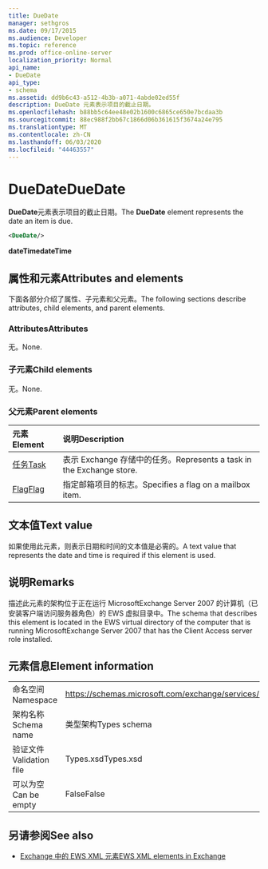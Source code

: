```yaml
---
title: DueDate
manager: sethgros
ms.date: 09/17/2015
ms.audience: Developer
ms.topic: reference
ms.prod: office-online-server
localization_priority: Normal
api_name:
- DueDate
api_type:
- schema
ms.assetid: dd9b6c43-a512-4b3b-a071-4abde02ed55f
description: DueDate 元素表示项目的截止日期。
ms.openlocfilehash: b88bb5c64ee48e02b1600c6865ce650e7bcdaa3b
ms.sourcegitcommit: 88ec988f2bb67c1866d06b361615f3674a24e795
ms.translationtype: MT
ms.contentlocale: zh-CN
ms.lasthandoff: 06/03/2020
ms.locfileid: "44463557"
---
```

# <a name="duedate"></a><span data-ttu-id="06603-103">DueDate</span><span class="sxs-lookup"><span data-stu-id="06603-103">DueDate</span></span>

<span data-ttu-id="06603-104">**DueDate**元素表示项目的截止日期。</span><span class="sxs-lookup"><span data-stu-id="06603-104">The **DueDate** element represents the date an item is due.</span></span> 
  
```xml
<DueDate/>
```

 <span data-ttu-id="06603-105">**dateTime**</span><span class="sxs-lookup"><span data-stu-id="06603-105">**dateTime**</span></span>
## <a name="attributes-and-elements"></a><span data-ttu-id="06603-106">属性和元素</span><span class="sxs-lookup"><span data-stu-id="06603-106">Attributes and elements</span></span>

<span data-ttu-id="06603-107">下面各部分介绍了属性、子元素和父元素。</span><span class="sxs-lookup"><span data-stu-id="06603-107">The following sections describe attributes, child elements, and parent elements.</span></span>
  
### <a name="attributes"></a><span data-ttu-id="06603-108">Attributes</span><span class="sxs-lookup"><span data-stu-id="06603-108">Attributes</span></span>

<span data-ttu-id="06603-109">无。</span><span class="sxs-lookup"><span data-stu-id="06603-109">None.</span></span>
  
### <a name="child-elements"></a><span data-ttu-id="06603-110">子元素</span><span class="sxs-lookup"><span data-stu-id="06603-110">Child elements</span></span>

<span data-ttu-id="06603-111">无。</span><span class="sxs-lookup"><span data-stu-id="06603-111">None.</span></span>
  
### <a name="parent-elements"></a><span data-ttu-id="06603-112">父元素</span><span class="sxs-lookup"><span data-stu-id="06603-112">Parent elements</span></span>

|<span data-ttu-id="06603-113">**元素**</span><span class="sxs-lookup"><span data-stu-id="06603-113">**Element**</span></span>|<span data-ttu-id="06603-114">**说明**</span><span class="sxs-lookup"><span data-stu-id="06603-114">**Description**</span></span>|
|:-----|:-----|
|[<span data-ttu-id="06603-115">任务</span><span class="sxs-lookup"><span data-stu-id="06603-115">Task</span></span>](task.md) <br/> |<span data-ttu-id="06603-116">表示 Exchange 存储中的任务。</span><span class="sxs-lookup"><span data-stu-id="06603-116">Represents a task in the Exchange store.</span></span>  <br/> |
|[<span data-ttu-id="06603-117">Flag</span><span class="sxs-lookup"><span data-stu-id="06603-117">Flag</span></span>](flag.md) <br/> |<span data-ttu-id="06603-118">指定邮箱项目的标志。</span><span class="sxs-lookup"><span data-stu-id="06603-118">Specifies a flag on a mailbox item.</span></span>  <br/> |
   
## <a name="text-value"></a><span data-ttu-id="06603-119">文本值</span><span class="sxs-lookup"><span data-stu-id="06603-119">Text value</span></span>

<span data-ttu-id="06603-120">如果使用此元素，则表示日期和时间的文本值是必需的。</span><span class="sxs-lookup"><span data-stu-id="06603-120">A text value that represents the date and time is required if this element is used.</span></span>
  
## <a name="remarks"></a><span data-ttu-id="06603-121">说明</span><span class="sxs-lookup"><span data-stu-id="06603-121">Remarks</span></span>

<span data-ttu-id="06603-122">描述此元素的架构位于正在运行 MicrosoftExchange Server 2007 的计算机（已安装客户端访问服务器角色）的 EWS 虚拟目录中。</span><span class="sxs-lookup"><span data-stu-id="06603-122">The schema that describes this element is located in the EWS virtual directory of the computer that is running MicrosoftExchange Server 2007 that has the Client Access server role installed.</span></span>
  
## <a name="element-information"></a><span data-ttu-id="06603-123">元素信息</span><span class="sxs-lookup"><span data-stu-id="06603-123">Element information</span></span>

|||
|:-----|:-----|
|<span data-ttu-id="06603-124">命名空间</span><span class="sxs-lookup"><span data-stu-id="06603-124">Namespace</span></span>  <br/> |https://schemas.microsoft.com/exchange/services/2006/types  <br/> |
|<span data-ttu-id="06603-125">架构名称</span><span class="sxs-lookup"><span data-stu-id="06603-125">Schema name</span></span>  <br/> |<span data-ttu-id="06603-126">类型架构</span><span class="sxs-lookup"><span data-stu-id="06603-126">Types schema</span></span>  <br/> |
|<span data-ttu-id="06603-127">验证文件</span><span class="sxs-lookup"><span data-stu-id="06603-127">Validation file</span></span>  <br/> |<span data-ttu-id="06603-128">Types.xsd</span><span class="sxs-lookup"><span data-stu-id="06603-128">Types.xsd</span></span>  <br/> |
|<span data-ttu-id="06603-129">可以为空</span><span class="sxs-lookup"><span data-stu-id="06603-129">Can be empty</span></span>  <br/> |<span data-ttu-id="06603-130">False</span><span class="sxs-lookup"><span data-stu-id="06603-130">False</span></span>  <br/> |
   
## <a name="see-also"></a><span data-ttu-id="06603-131">另请参阅</span><span class="sxs-lookup"><span data-stu-id="06603-131">See also</span></span>

- [<span data-ttu-id="06603-132">Exchange 中的 EWS XML 元素</span><span class="sxs-lookup"><span data-stu-id="06603-132">EWS XML elements in Exchange</span></span>](ews-xml-elements-in-exchange.md)

